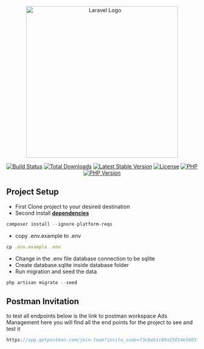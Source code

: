 <p align="center"><a href="https://laravel.com" target="_blank"><img src="https://raw.githubusercontent.com/laravel/art/master/logo-lockup/5%20SVG/2%20CMYK/1%20Full%20Color/laravel-logolockup-cmyk-red.svg" width="400" alt="Laravel Logo"></a></p>

<p align="center">
<a href="https://travis-ci.org/laravel/framework"><img src="https://travis-ci.org/laravel/framework.svg" alt="Build Status"></a>
<a href="https://packagist.org/packages/laravel/framework"><img src="https://img.shields.io/packagist/dt/laravel/framework" alt="Total Downloads"></a>
<a href="https://packagist.org/packages/laravel/framework"><img src="https://img.shields.io/packagist/v/laravel/framework" alt="Latest Stable Version"></a>
<a href="https://packagist.org/packages/laravel/framework"><img src="https://img.shields.io/packagist/l/laravel/framework" alt="License"></a>
<a href="https://packagist.org/packages/laravel/framework"><img src="https://img.shields.io/packagist/l/laravel/framework" alt="PHP"></a>
<a href="https://img.shields.io/travis/php-v/abdelalim2000/ads-management/master"><img src="https://img.shields.io/travis/php-v/abdelalim2000/ads-management/master" alt="PHP Version"></a>
</p>

## Project Setup

- First Clone project to your desired destination
- Second install **[dependencies]()**

```js
composer install --ignore-platform-reqs
```
- copy .env.example to .env

```js
cp .env.example .env
```
- Change in the .env file database connection to be sqlite
- Create database.sqlite inside database folder
- Run migration and seed the data
```js
php artisan migrate --seed
```

## Postman Invitation
to test all endpoints below is the link to postman workspace Ads Management 
here you will find all the end points for the project to see and test it
```js
https://app.getpostman.com/join-team?invite_code=f3cbeb1c09a25014e5683f216df3bb5d&target_code=060484a6677d3d2a67a234339177baf1
```
